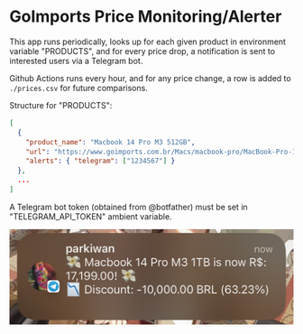 # GoImports Price Monitoring/Alerter
This app runs periodically, looks up for each given product in environment variable "PRODUCTS", and for every price drop, a notification is sent to interested users via a Telegram bot.

Github Actions runs every hour, and for any price change, a row is added to `./prices.csv` for future comparisons. 

Structure for "PRODUCTS":
```json
[
  {
    "product_name": "Macbook 14 Pro M3 512GB",
    "url": "https://www.goimports.com.br/Macs/macbook-pro/MacBook-Pro-14-M3-Pro-18GB-512GB-SSD",
    "alerts": { "telegram": ["1234567"] }
  },
  ...
]
```

A Telegram bot token (obtained from @botfather) must be set in "TELEGRAM_API_TOKEN" ambient variable.

![telegram-alert](telegram_alert.jpeg)
